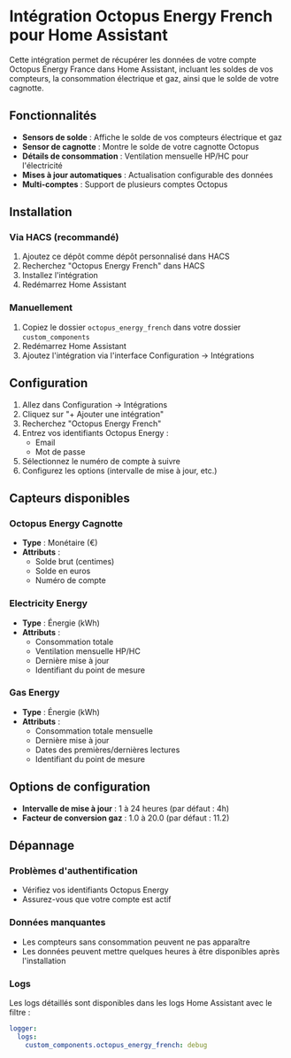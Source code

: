 # Intégration Octopus Energy French pour Home Assistant

Cette intégration permet de récupérer les données de votre compte Octopus Energy France dans Home Assistant, incluant les soldes de vos compteurs, la consommation électrique et gaz, ainsi que le solde de votre cagnotte.

## Fonctionnalités

- **Sensors de solde** : Affiche le solde de vos compteurs électrique et gaz
- **Sensor de cagnotte** : Montre le solde de votre cagnotte Octopus
- **Détails de consommation** : Ventilation mensuelle HP/HC pour l'électricité
- **Mises à jour automatiques** : Actualisation configurable des données
- **Multi-comptes** : Support de plusieurs comptes Octopus

## Installation

### Via HACS (recommandé)

1. Ajoutez ce dépôt comme dépôt personnalisé dans HACS
2. Recherchez "Octopus Energy French" dans HACS
3. Installez l'intégration
4. Redémarrez Home Assistant

### Manuellement

1. Copiez le dossier `octopus_energy_french` dans votre dossier `custom_components`
2. Redémarrez Home Assistant
3. Ajoutez l'intégration via l'interface Configuration → Intégrations

## Configuration

1. Allez dans Configuration → Intégrations
2. Cliquez sur "+ Ajouter une intégration"
3. Recherchez "Octopus Energy French"
4. Entrez vos identifiants Octopus Energy :
   - Email
   - Mot de passe
5. Sélectionnez le numéro de compte à suivre
6. Configurez les options (intervalle de mise à jour, etc.)

## Capteurs disponibles

### Octopus Energy Cagnotte
- **Type** : Monétaire (€)
- **Attributs** : 
  - Solde brut (centimes)
  - Solde en euros
  - Numéro de compte

### Electricity Energy
- **Type** : Énergie (kWh)
- **Attributs** :
  - Consommation totale
  - Ventilation mensuelle HP/HC
  - Dernière mise à jour
  - Identifiant du point de mesure

### Gas Energy  
- **Type** : Énergie (kWh)
- **Attributs** :
  - Consommation totale mensuelle
  - Dernière mise à jour
  - Dates des premières/dernières lectures
  - Identifiant du point de mesure

## Options de configuration

- **Intervalle de mise à jour** : 1 à 24 heures (par défaut : 4h)
- **Facteur de conversion gaz** : 1.0 à 20.0 (par défaut : 11.2)

## Dépannage

### Problèmes d'authentification
- Vérifiez vos identifiants Octopus Energy
- Assurez-vous que votre compte est actif

### Données manquantes
- Les compteurs sans consommation peuvent ne pas apparaître
- Les données peuvent mettre quelques heures à être disponibles après l'installation

### Logs
Les logs détaillés sont disponibles dans les logs Home Assistant avec le filtre :
```yaml
logger:
  logs:
    custom_components.octopus_energy_french: debug